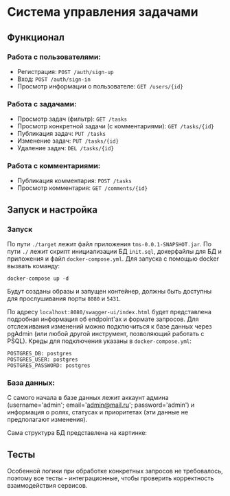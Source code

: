 # Система управления задачами
## Функционал
### Работа с пользователями:
* Регистрация: ```POST /auth/sign-up```
* Вход: ```POST /auth/sign-in```
* Просмотр информации о пользователе: ```GET /users/{id}```
### Работа с задачами:
* Просмотр задач (фильтр): ```GET /tasks ```
* Просмотр конкретной задачи (с комментариями): ```GET /tasks/{id}```
* Публикация задач: ```PUT /tasks```
* Изменение задач: ```PUT /tasks/{id}```
* Удаление задач: ```DEL /tasks/{id}```
### Работа с комментариями:
* Публикация комментария: ```POST /tasks```
* Просмотр комментария: ```GET /comments/{id}```

## Запуск и настройка
### Запуск
По пути ```./target``` лежит файл приложения ```tms-0.0.1-SNAPSHOT.jar```. По пути ```./``` лежит скрипт инициализации БД ```init.sql```, докерфайлы для БД и приложения и файл ```docker-compose.yml```. Для запуска с помощью docker вызвать команду:
```
docker-compose up -d
```
Будут созданы образы и запущен контейнер, должны быть доступны для прослушивания порты ```8080``` и ```5431```.  

По адресу ```localhost:8080/swagger-ui/index.html``` будет представлена подробная информация об endpoint'ах и формате запросов. Для отслеживания изменений можно подключиться к базе данных через pgAdmin (или любой другой инструмент, позволяющий работать с PSQL). Креды для подключения указаны в ```docker-compose.yml```:
```
POSTGRES_DB: postgres
POSTGRES_USER: postgres
POSTGRES_PASSWORD: postgres
```

### База данных:
С самого начала в базе данных лежит аккаунт админа (username='admin'; email='admin@mail.ru'; password='admin') и информация о ролях, статусах и приоритетах (эти данные не предполагают изменения).

Сама структура БД представлена на картинке:
## Тесты
Особенной логики при обработке конкретных запросов не требовалось, поэтому все тесты - интеграционные, чтобы проверить корректность взаимодействия сервисов.
